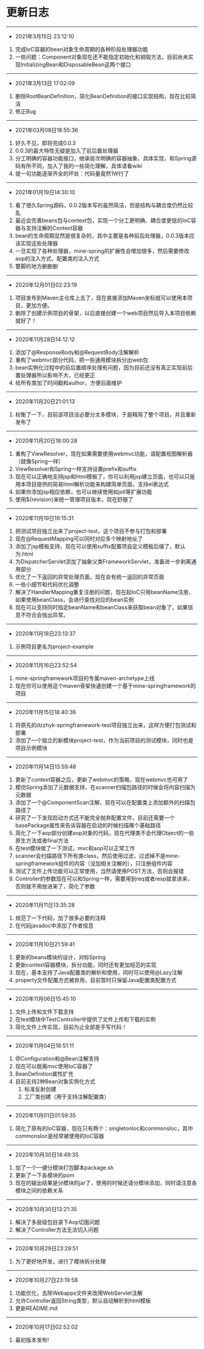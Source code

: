 # 更新日志

---

- 2021年3月15日 23:12:10

1. 完成IoC容器的bean对象生命周期的各种阶段处理器功能
2. 一些问题：Component对象现在还不能指定初始化和销毁方法，目前尚未实现InitializingBean和DisposableBean这两个接口

---

- 2021年3月13日 17:02:09

1. 删除RootBeanDefinition，简化BeanDefinition的接口实现结构，现在比较简洁
2. 修正Bug

---

- 2021年03月08日18:55:36

1. 好久不见，即将完成0.0.3
2. 0.0.3的最大特性无疑是加入了前后置处理器
3. 分工明确的容器功能接口，继承层次明确的容器抽象、具体实现，和Spring源码有所不同，加入了我的一些简化理解，具体请看wiki
4. 提一句功能逐渐齐全的坏处：代码量竟然1W行了

---

- 2021年01月19日14:30:10

1. 看了很久Spring源码，0.0.2版本写的虽然简洁，但是结构与耦合度仍然比较乱
2. 最近会完善beans包与context包，实现一个分工更明确、耦合度更低的IoC容器与支持注解的Context容器
3. bean的生命周期显然是很复杂的，其中主要是各种前后处理器，0.0.3版本应该实现这些处理器
4. 一旦实现了各种处理器，mine-spring的扩展性会增加很多，然后需要修改aop的注入方式、配置类的注入方式
5. 蹩脚的地方删删删

---

- 2020年12月01日02:23:19

1. 项目发布到Maven主仓库上去了，现在直接添加Maven坐标就可以使用本项目，更加方便。
2. 删除了创建示例项目的骨架，以后直接创建一个web项目然后导入本项目依赖就好了！

---

- 2020年11月28日14:12:12

1. 添加了@ResponseBody和@RequestBody注解解析
2. 重构了webmvc部分代码，把一些通用模块拆分出web包
3. bean实例化过程中的前后置顺序处理有问题，因为目前还没有真正实现前后置处理器所以影响不大，已经更正
4. 给所有类加了时间戳和author，方便后面维护

---

- 2020年11月20日21:01:13

1. 权衡了一下，目前该项目没必要分太多模块，于是精简了整个项目，并且重新发布了

---

- 2020年11月20日18:00:28

1. 重构了ViewResolver，现在如果需要使用webmvc功能，请配置视图解析器（就像Spring一样）
2. ViewResolver和Spring一样支持设置prefix和suffix
3. 现在可以正确地支持jsp和html模板了，你可以利用jsp建立页面，也可以只是用本项目提供的简易html解析功能来构建简单页面，支持el表达式
4. 如果你添加jsp相应依赖，也可以继续使用如jstl等扩展功能
5. 使用${revision}来统一管理项目版本，现在舒服了

---

- 2020年11月19日19:15:31

1. 把测试项目独立出来了project-test，这个项目不参与打包和部署
2. 现在@RequestMapping可以同时对应多个映射地址了
3. 添加了jsp模板支持，现在可以使用suffix配置项自定义模板后缀了，默认为.html
4. 为DispatcherServlet添加了抽象父类FrameworkServlet，准备进一步剥离通用部分
5. 优化了一下返回的异常处理页面，现在会有统一返回的异常页面
6. 一些小细节和代码优化调整
7. 解决了HandlerMapping重复注册的问题，现在起IoC只用beanName注册，如果使用beanClass，会进行查找对应的bean实例
8. 现在可以支持同时指定beanName和beanClass来获取bean对象了，如果信息不符合会抛出异常。

---

- 2020年11月18日23:13:37

1. 示例项目更名为project-example

---

- 2020年11月16日23:52:54

1. mine-springframework项目的专属maven-archetype上线
2. 现在你可以使用这个maven骨架快速创建一个基于mine-springframework的项目

---

- 2020年11月15日18:40:36

1. 将原先的dzzhyk-springframework-test项目独立出来，这样方便打包测试和部署
2. 添加了一个独立的新模块project-test，作为当前项目的测试模块，同时也是项目示例模块

---

- 2020年11月14日13:59:48

1. 更新了context容器之后，更新了webmvc的策略，现在webmvc也可用了
2. 模仿Spring添加了元数据支持，在scanner扫描包路径的时候会将内容扫描为元数据
3. 添加了一个@ComponentScan注解，现在可以在配置类上添加额外的扫描包路径了
4. 研究了一下发现启动方式还不能完全抛弃配置文件，目前还需要一个basePackage属性来告诉容器在启动的时候扫描哪个基础路径
5. 简化了一下aop部分创建aop对象的代码，现在代理类不会代理Object的一些原生方法或者final方法
6. 在test模块做了一下测试，mvc和aop可以正常工作
7. scanner会扫描路径下所有类class，然后使用过滤，过滤掉不是mine-springframework组件的内容（没加相关注解的），只注册组件内容
8. 测试了文件上传功能可以正常使用，当然请使用POST方法，否则会报错
9. Controller的参数现在可以和Spring一样，需要用到req或者resp就拿进来，否则就不用放进来了，简化了参数

---

- 2020年11月11日13:35:28

1. 规范了一下代码，加了很多必要的注释
2. 在代码javadoc中添加了作者信息

---

- 2020年11月10日21:59:41

1. 更新的beans模块的设计，对标Spring
2. 更新context容器模块，拆分功能，同时还有更加规范的实现
3. 现在，基本支持了Java配置类的解析和使用，同时可以使用@Lazy注解
4. property文件配置方式被弃用，目前暂时只保留Java配置类配置方式

---

- 2020年11月06日15:45:10

1. 文件上传和文件下载支持
2. 在test模块中TestController中提供了文件上传和下载的实例
3. 简化文件上传实现，目前为止全部是手写代码！

---

- 2020年11月04日18:51:11

1. @Configuration和@Bean注解支持
2. 现在可以脱离mvc使用IoC容器了
3. BeanDefinition属性扩充
4. 目前支持2种Bean对象实例化方式
    1. 标准反射创建
    2. 工厂类创建（用于支持注解配置类）
    
---

- 2020年11月01日01:59:35

1. 简化了原有的IoC容器，现在只有两个：singletonIoc和commonsIoc，其中commonsIoc是经常被使用的IoC容器

---

- 2020年10月30日14:49:35

1. 加了一个一键分模块打包脚本package.sh
2. 更新了一下各模块的pom
3. 现在的输出结果是分模块的jar了，使用的时候还请分模块添加，同时请注意各模块之间的依赖关系

---

- 2020年10月30日13:21:35

1. 解决了多层级包目录下Aop切面问题
2. 解决了Controller方法无法切入问题

---

- 2020年10月29日23:29:51

1. 为了更好地开发，进行了模块拆分处理

---

- 2020年10月27日23:19:58

1. 功能优化，去除Webapps文件夹改用WebServlet注解
2. 允许Controller返回String类型，默认自动解析到html模板
3. 更新README.md

---

- 2020年10月17日02:52:02

1. 最初版本发布!